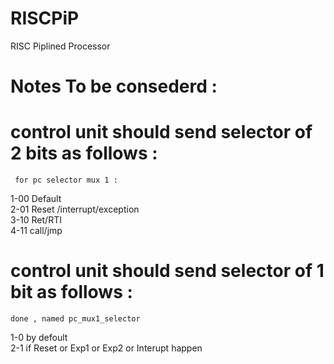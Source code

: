 # RISCPiP
RISC Piplined Processor
# Notes To be consederd : 
# control unit should send selector of 2 bits as follows : 
``` for pc selector mux 1 :```

1-00  Default \
2-01  Reset /interrupt/exception \
3-10  Ret/RTI \
4-11  call/jmp
# control unit should send selector of 1 bit as follows : 
``` done , named pc_mux1_selector ```

1-0     by defoult \
2-1     if Reset or Exp1 or  Exp2 or Interupt happen


